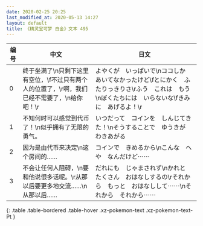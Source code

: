 ```yaml
---
date: 2020-02-25 20:25
last_modified_at: 2020-05-13 14:27
layout: default
title: 《精灵宝可梦 白金》文本 495
---
```

| 编号 | 中文 | 日文 |
| ---- | ---- | ---- |
| 0 | 终于坐满了\n只剩下这里有空位，\f不过只有两个人的位置了，\r啊，我们已经不需要了，\n给你吧！\r | よやくが　いっぱいで\nココしか　あいてなかったけど\fとにかく　ふたりっきりさ\rふう　これは　もう\nぼくたちには　いらないな\fきみに　あげるよ！\r |
| 1 | 不知何时可以感觉到代币了！\n似乎拥有了无限的勇气。 | いつだって　コインを　しんじてきた！\nそうすることで　ゆうきが　わきあがる |
| 2 | 因为是由代币来决定\n这个房间的…… | コインで　きめるから\nこんな　へや　なんだけど⋯⋯ |
| 3 | 不会让任何人阻碍，\n要和他说很多话呢。\r从那以后要更多地交流……\n从那以后…… | だれにも　じゃまされず\nかれと　たくさん　おはなしするの\rそれから　もっと　おはなしして⋯⋯\nそれから　それから⋯⋯ |
{: .table .table-bordered .table-hover .xz-pokemon-text .xz-pokemon-text-Pt }
